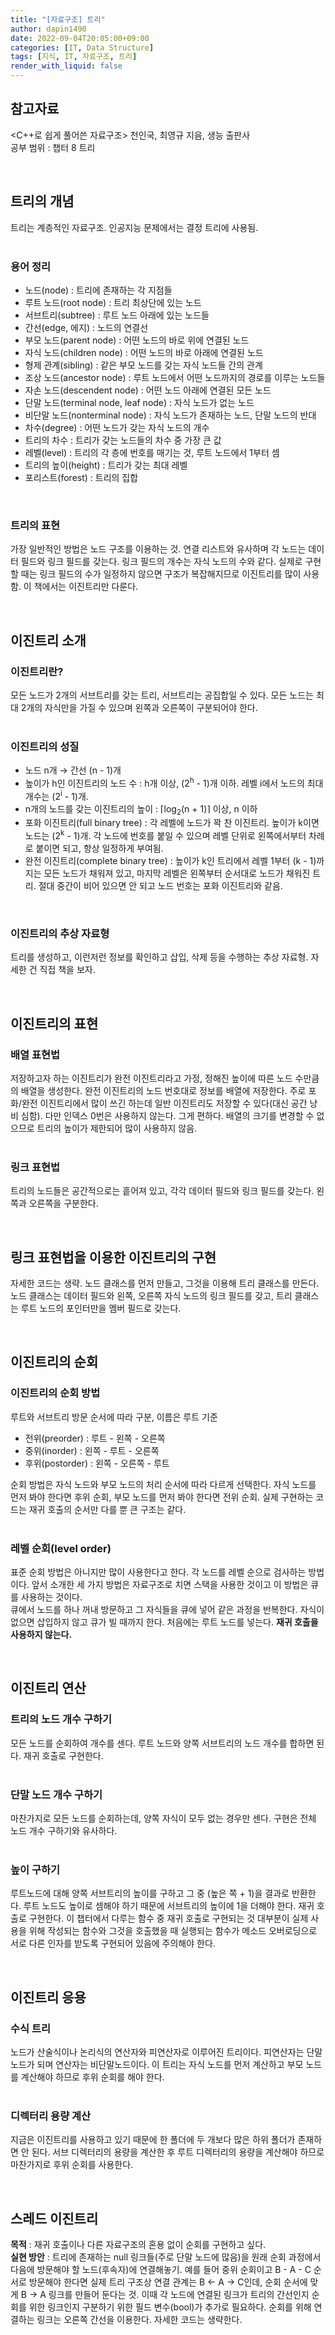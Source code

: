 ```yaml
---
title: "[자료구조] 트리"
author: dapin1490
date: 2022-09-04T20:05:00+09:00
categories: [IT, Data Structure]
tags: [지식, IT, 자료구조, 트리]
render_with_liquid: false
---
```


<p>
    <h2>참고자료</h2>
    &lt;C++로 쉽게 풀어쓴 자료구조&gt; 천인국, 최영규 지음, 생능 출판사<br>
    공부 범위 : 챕터 8 트리
</p>
<br>
<p>
    <h2>트리의 개념</h2>
    트리는 계층적인 자료구조. 인공지능 문제에서는 결정 트리에 사용됨.<br>
    <br>
    <h3>용어 정리</h3>
    <ul>
        <li>노드(node) : 트리에 존재하는 각 지점들</li>
        <li>루트 노드(root node) : 트리 최상단에 있는 노드</li>
        <li>서브트리(subtree) : 루트 노드 아래에 있는 노드들</li>
        <li>간선(edge, 에지) : 노드의 연결선</li>
        <li>부모 노드(parent node) : 어떤 노드의 바로 위에 연결된 노드</li>
        <li>자식 노드(children node) : 어떤 노드의 바로 아래에 연결된 노드</li>
        <li>형제 관계(sibling) : 같은 부모 노드를 갖는 자식 노드들 간의 관계</li>
        <li>조상 노드(ancestor node) : 루트 노드에서 어떤 노드까지의 경로를 이루는 노드들</li>
        <li>자손 노드(descendent node) : 어떤 노드 아래에 연결된 모든 노드</li>
        <li>단말 노드(terminal node, leaf node) : 자식 노드가 없는 노드</li>
        <li>비단말 노드(nonterminal node) : 자식 노드가 존재하는 노드, 단말 노드의 반대</li>
        <li>차수(degree) : 어떤 노드가 갖는 자식 노드의 개수</li>
        <li>트리의 차수 : 트리가 갖는 노드들의 차수 중 가장 큰 값</li>
        <li>레벨(level) : 트리의 각 층에 번호를 매기는 것, 루트 노드에서 1부터 셈</li>
        <li>트리의 높이(height) : 트리가 갖는 최대 레벨</li>
        <li>포리스트(forest) : 트리의 집합</li>
    </ul>
    <br>
    <h3>트리의 표현</h3>
    가장 일반적인 방법은 노드 구조를 이용하는 것. 연결 리스트와 유사하며 각 노드는 데이터 필드와 링크 필드를 갖는다. 링크 필드의 개수는 자식 노드의 수와 같다. 실제로 구현할 때는 링크 필드의 수가 일정하지 않으면 구조가 복잡해지므로 이진트리를 많이 사용함. 이 책에서는 이진트리만 다룬다.
</p>
<br>
<p>
    <h2>이진트리 소개</h2>
    <h3>이진트리란?</h3>
    모든 노드가 2개의 서브트리를 갖는 트리, 서브트리는 공집합일 수 있다. 모든 노드는 최대 2개의 자식만을 가질 수 있으며 왼쪽과 오른쪽이 구분되어야 한다.<br>
    <br>
    <h3>이진트리의 성질</h3>
    <ul>
        <li>노드 n개 → 간선 (n - 1)개</li>
        <li>높이가 h인 이진트리의 노드 수 : h개 이상, (2<sup>h</sup> - 1)개 이하. 레벨 i에서 노드의 최대 개수는 (2<sup>i</sup> - 1)개.</li>
        <li>n개의 노드를 갖는 이진트리의 높이 : ⌈log<sub>2</sub>(n + 1)⌉ 이상, n 이하</li>
        <li>포화 이진트리(full binary tree) : 각 레벨에 노드가 꽉 찬 이진트리. 높이가 k이면 노드는 (2<sup>k</sup> - 1)개. 각 노드에 번호를 붙일 수 있으며 레벨 단위로 왼쪽에서부터 차례로 붙이면 되고, 항상 일정하게 부여됨.</li>
        <li>완전 이진트리(complete binary tree) : 높이가 k인 트리에서 레벨 1부터 (k - 1)까지는 모든 노드가 채워져 있고, 마지막 레벨은 왼쪽부터 순서대로 노드가 채워진 트리. 절대 중간이 비어 있으면 안 되고 노드 번호는 포화 이진트리와 같음.</li>
    </ul>
    <br>
    <h3>이진트리의 추상 자료형</h3>
    트리를 생성하고, 이런저런 정보를 확인하고 삽입, 삭제 등을 수행하는 추상 자료형. 자세한 건 직접 책을 보자.
</p>
<br>
<p>
    <h2>이진트리의 표현</h2>
    <h3>배열 표현법</h3>
    저장하고자 하는 이진트리가 완전 이진트리라고 가정, 정해진 높이에 따른 노드 수만큼의 배열을 생성한다. 완전 이진트리의 노드 번호대로 정보를 배열에 저장한다. 주로 포화/완전 이진트리에서 많이 쓰긴 하는데 일반 이진트리도 저장할 수 있다(대신 공간 낭비 심함). 다만 인덱스 0번은 사용하지 않는다. 그게 편하다. 배열의 크기를 변경할 수 없으므로 트리의 높이가 제한되어 많이 사용하지 않음.<br>
    <br>
    <h3>링크 표현법</h3>
    트리의 노드들은 공간적으로는 흩어져 있고, 각각 데이터 필드와 링크 필드를 갖는다. 왼쪽과 오른쪽을 구분한다.
</p>
<br>
<p>
    <h2>링크 표현법을 이용한 이진트리의 구현</h2>
    자세한 코드는 생략. 노드 클래스를 먼저 만들고, 그것을 이용해 트리 클래스를 만든다. 노드 클래스는 데이터 필드와 왼쪽, 오른쪽 자식 노드의 링크 필드를 갖고, 트리 클래스는 루트 노드의 포인터만을 멤버 필드로 갖는다.
</p>
<br>
<p>
    <h2>이진트리의 순회</h2>
    <h3>이진트리의 순회 방법</h3>
    루트와 서브트리 방문 순서에 따라 구분, 이름은 루트 기준
    <ul>
        <li>전위(preorder) : 루트 - 왼쪽 - 오른쪽</li>
        <li>중위(inorder) : 왼쪽 - 루트 - 오른쪽</li>
        <li>후위(postorder) : 왼쪽 - 오른쪽 - 루트</li>
    </ul>
    순회 방법은 자식 노드와 부모 노드의 처리 순서에 따라 다르게 선택한다. 자식 노드를 먼저 봐야 한다면 후위 순회, 부모 노드를 먼저 봐야 한다면 전위 순회. 실제 구현하는 코드는 재귀 호출의 순서만 다를 뿐 큰 구조는 같다.<br>
    <br>
    <h3>레벨 순회(level order)</h3>
    표준 순회 방법은 아니지만 많이 사용한다고 한다. 각 노드를 레벨 순으로 검사하는 방법이다. 앞서 소개한 세 가지 방법은 자료구조로 치면 스택을 사용한 것이고 이 방법은 큐를 사용하는 것이다.<br>
    큐에서 노드를 하나 꺼내 방문하고 그 자식들을 큐에 넣어 같은 과정을 반복한다. 자식이 없으면 삽입하지 않고 큐가 빌 때까지 한다. 처음에는 루트 노드를 넣는다. <strong>재귀 호출을 사용하지 않는다.</strong>
</p>
<br>
<p>
    <h2>이진트리 연산</h2>
    <h3>트리의 노드 개수 구하기</h3>
    모든 노드를 순회하여 개수를 센다. 루트 노드와 양쪽 서브트리의 노드 개수를 합하면 된다. 재귀 호출로 구현한다.<br>
    <br>
    <h3>단말 노드 개수 구하기</h3>
    마찬가지로 모든 노드를 순회하는데, 양쪽 자식이 모두 없는 경우만 센다. 구현은 전체 노드 개수 구하기와 유사하다.<br>
    <br>
    <h3>높이 구하기</h3>
    루트노드에 대해 양쪽 서브트리의 높이를 구하고 그 중 (높은 쪽 + 1)을 결과로 반환한다. 루트 노드도 높이로 셈해야 하기 때문에 서브트리의 높이에 1을 더해야 한다. 재귀 호출로 구현한다. 이 챕터에서 다루는 함수 중 재귀 호출로 구현되는 것 대부분이 실제 사용을 위해 작성되는 함수와 그것을 호출했을 때 실행되는 함수가 메소드 오버로딩으로 서로 다른 인자를 받도록 구현되어 있음에 주의해야 한다.
</p>
<br>
<p>
    <h2>이진트리 응용</h2>
    <h3>수식 트리</h3>
    노드가 산술식이나 논리식의 연산자와 피연산자로 이루어진 트리이다. 피연산자는 단말 노드가 되며 연산자는 비단말노드이다. 이 트리는 자식 노드를 먼저 계산하고 부모 노드를 계산해야 하므로 후위 순회를 해야 한다.<br>
    <br>
    <h3>디렉터리 용량 계산</h3>
    지금은 이진트리를 사용하고 있기 때문에 한 폴더에 두 개보다 많은 하위 폴더가 존재하면 안 된다. 서브 디렉터리의 용량을 계산한 후 루트 디렉터리의 용량을 계산해야 하므로 마찬가지로 후위 순회를 사용한다.
</p>
<br>
<p>
    <h2>스레드 이진트리</h2>
    <strong>목적</strong> : 재귀 호출이나 다른 자료구조의 혼용 없이 순회를 구현하고 싶다.<br>
    <strong>실현 방안</strong> : 트리에 존재하는 null 링크들(주로 단말 노드에 많음)을 원래 순회 과정에서 다음에 방문해야 할 노드(후속자)에 연결해놓기. 예를 들어 중위 순회이고 B - A - C 순서로 방문해야 한다면 실제 트리 구조상 연결 관계는 B ← A → C인데, 순회 순서에 맞게 B → A 링크를 만들어 둔다는 것. 이때 각 노드에 연결된 링크가 트리의 간선인지 순회를 위한 링크인지 구분하기 위한 필드 변수(bool)가 추가로 필요하다. 순회를 위해 연결하는 링크는 오른쪽 간선을 이용한다. 자세한 코드는 생략한다.
</p>